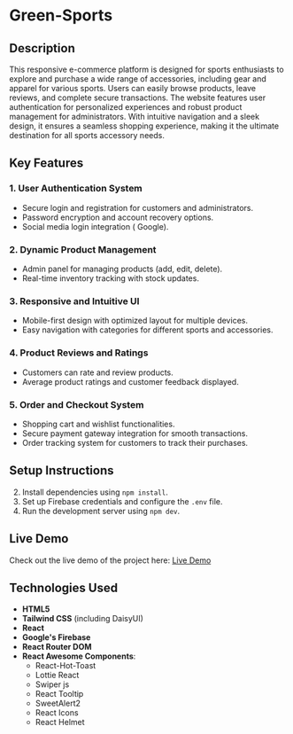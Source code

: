 # Green-Sports

## Description

This responsive e-commerce platform is designed for sports enthusiasts to
explore and purchase a wide range of accessories, including gear and apparel for
various sports. Users can easily browse products, leave reviews, and complete
secure transactions. The website features user authentication for personalized
experiences and robust product management for administrators. With intuitive
navigation and a sleek design, it ensures a seamless shopping experience, making
it the ultimate destination for all sports accessory needs.

## Key Features

### 1. User Authentication System

- Secure login and registration for customers and administrators.
- Password encryption and account recovery options.
- Social media login integration ( Google).

### 2. Dynamic Product Management

- Admin panel for managing products (add, edit, delete).
- Real-time inventory tracking with stock updates.

### 3. Responsive and Intuitive UI

- Mobile-first design with optimized layout for multiple devices.
- Easy navigation with categories for different sports and accessories.

### 4. Product Reviews and Ratings

- Customers can rate and review products.
- Average product ratings and customer feedback displayed.

### 5. Order and Checkout System

- Shopping cart and wishlist functionalities.
- Secure payment gateway integration for smooth transactions.
- Order tracking system for customers to track their purchases.

## Setup Instructions

2. Install dependencies using `npm install`.
3. Set up Firebase credentials and configure the `.env` file.
4. Run the development server using `npm dev`.

## Live Demo

Check out the live demo of the project here:
[Live Demo](https://green-sports-4eb7c.web.app/)

## Technologies Used

- **HTML5**
- **Tailwind CSS** (including DaisyUI)
- **React**
- **Google's Firebase**
- **React Router DOM**
- **React Awesome Components**:
  - React-Hot-Toast
  - Lottie React
  - Swiper js
  - React Tooltip
  - SweetAlert2
  - React Icons
  - React Helmet
